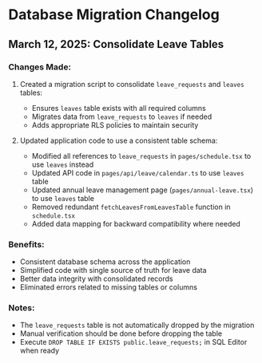 # Database Migration Changelog

## March 12, 2025: Consolidate Leave Tables

### Changes Made:

1. Created a migration script to consolidate `leave_requests` and `leaves` tables:
   - Ensures `leaves` table exists with all required columns
   - Migrates data from `leave_requests` to `leaves` if needed
   - Adds appropriate RLS policies to maintain security

2. Updated application code to use a consistent table schema:
   - Modified all references to `leave_requests` in `pages/schedule.tsx` to use `leaves` instead
   - Updated API code in `pages/api/leave/calendar.ts` to use `leaves` table
   - Updated annual leave management page (`pages/annual-leave.tsx`) to use `leaves` table
   - Removed redundant `fetchLeavesFromLeavesTable` function in `schedule.tsx`
   - Added data mapping for backward compatibility where needed

### Benefits:

- Consistent database schema across the application
- Simplified code with single source of truth for leave data
- Better data integrity with consolidated records
- Eliminated errors related to missing tables or columns

### Notes:

- The `leave_requests` table is not automatically dropped by the migration
- Manual verification should be done before dropping the table
- Execute `DROP TABLE IF EXISTS public.leave_requests;` in SQL Editor when ready 